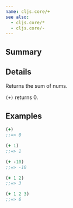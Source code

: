 ```yaml
---
name: cljs.core/+
see also:
  - cljs.core/*
  - cljs.core/-
---
```


## Summary

## Details

Returns the sum of nums.

`(+)` returns 0.

## Examples

```clj
(+)
;;=> 0

(+ 1)
;;=> 1

(+ -10)
;;=> -10

(+ 1 2)
;;=> 3

(+ 1 2 3)
;;=> 6
```

